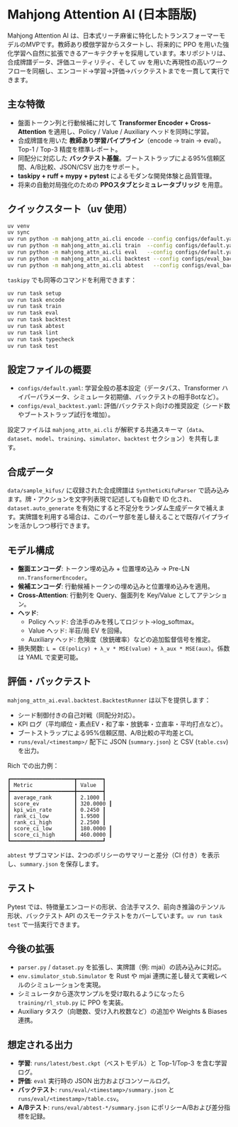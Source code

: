 # Mahjong Attention AI (日本語版)

Mahjong Attention AI は、日本式リーチ麻雀に特化したトランスフォーマーモデルのMVPです。教師あり模倣学習からスタートし、将来的に PPO を用いた強化学習へ自然に拡張できるアーキテクチャを採用しています。本リポジトリは、合成牌譜データ、評価ユーティリティ、そして uv を用いた再現性の高いワークフローを同梱し、エンコード→学習→評価→バックテストまでを一貫して実行できます。

## 主な特徴

- 盤面トークン列と行動候補に対して **Transformer Encoder + Cross-Attention** を適用し、Policy / Value / Auxiliary ヘッドを同時に学習。
- 合成牌譜を用いた **教師あり学習パイプライン**（encode → train → eval）。Top-1 / Top-3 精度を標準レポート。
- 同配分に対応した **バックテスト基盤**。ブートストラップによる95%信頼区間、A/B比較、JSON/CSV 出力をサポート。
- **taskipy + ruff + mypy + pytest** によるモダンな開発体験と品質管理。
- 将来の自動対局強化のための **PPOスタブとシミュレータブリッジ** を用意。

## クイックスタート（uv 使用）

```bash
uv venv
uv sync
uv run python -m mahjong_attn_ai.cli encode --config configs/default.yaml
uv run python -m mahjong_attn_ai.cli train  --config configs/default.yaml
uv run python -m mahjong_attn_ai.cli eval   --config configs/default.yaml --ckpt runs/latest/best.ckpt
uv run python -m mahjong_attn_ai.cli backtest --config configs/eval_backtest.yaml --ckpt runs/latest/best.ckpt
uv run python -m mahjong_attn_ai.cli abtest   --config configs/eval_backtest.yaml --ckpt-a runs/latest/best.ckpt --ckpt-b runs/latest/baseline.ckpt
```

`taskipy` でも同等のコマンドを利用できます：

```bash
uv run task setup
uv run task encode
uv run task train
uv run task eval
uv run task backtest
uv run task abtest
uv run task lint
uv run task typecheck
uv run task test
```

## 設定ファイルの概要

- `configs/default.yaml`: 学習全般の基本設定（データパス、Transformer ハイパーパラメータ、シミュレータ初期値、バックテストの相手Botなど）。
- `configs/eval_backtest.yaml`: 評価/バックテスト向けの推奨設定（シード数やブートストラップ試行を増加）。

設定ファイルは `mahjong_attn_ai.cli` が解釈する共通スキーマ（`data`、`dataset`、`model`、`training`、`simulator`、`backtest` セクション）を共有します。

## 合成データ

`data/sample_kifus/` に収録された合成牌譜は `SyntheticKifuParser` で読み込みます。牌・アクションを文字列表現で記述しても自動で ID 化され、`dataset.auto_generate` を有効にすると不足分をランダム生成データで補えます。実牌譜を利用する場合は、このパーサ部を差し替えることで既存パイプラインを活かしつつ移行できます。

## モデル構成

- **盤面エンコーダ**: トークン埋め込み + 位置埋め込み → Pre-LN `nn.TransformerEncoder`。
- **候補エンコーダ**: 行動候補トークンの埋め込みと位置埋め込みを適用。
- **Cross-Attention**: 行動列を Query、盤面列を Key/Value としてアテンション。
- **ヘッド**:
  - Policy ヘッド: 合法手のみを残してロジット→log_softmax。
  - Value ヘッド: 半荘/局 EV を回帰。
  - Auxiliary ヘッド: 危険度（放銃確率）などの追加監督信号を推定。
- 損失関数: `L = CE(policy) + λ_v * MSE(value) + λ_aux * MSE(aux)`。係数は YAML で変更可能。

## 評価・バックテスト

`mahjong_attn_ai.eval.backtest.BacktestRunner` は以下を提供します：

- シード制御付きの自己対戦（同配分対応）。
- KPI ログ（平均順位・素点EV・和了率・放銃率・立直率・平均打点など）。
- ブートストラップによる95%信頼区間、A/B比較の平均差とCI。
- `runs/eval/<timestamp>/` 配下に JSON (`summary.json`) と CSV (`table.csv`) を出力。

Rich での出力例：

```
┏━━━━━━━━━━━━━━━━━━━━┳━━━━━━━━┓
┃ Metric             ┃ Value  ┃
┣━━━━━━━━━━━━━━━━━━━━╋━━━━━━━━┫
┃ average_rank       ┃ 2.1000 ┃
┃ score_ev           ┃ 320.0000 ┃
┃ kpi_win_rate       ┃ 0.2450 ┃
┃ rank_ci_low        ┃ 1.9500 ┃
┃ rank_ci_high       ┃ 2.2500 ┃
┃ score_ci_low       ┃ 180.0000 ┃
┃ score_ci_high      ┃ 460.0000 ┃
┗━━━━━━━━━━━━━━━━━━━━┻━━━━━━━━┛
```

`abtest` サブコマンドは、2つのポリシーのサマリーと差分（CI 付き）を表示し、`summary.json` を保存します。

## テスト

Pytest では、特徴量エンコードの形状、合法手マスク、前向き推論のテンソル形状、バックテスト API のスモークテストをカバーしています。`uv run task test` で一括実行できます。

## 今後の拡張

- `parser.py` / `dataset.py` を拡張し、実牌譜（例: mjai）の読み込みに対応。
- `env.simulator_stub.Simulator` を Rust や mjai 連携に差し替えて実戦レベルのシミュレーションを実現。
- シミュレータから逐次サンプルを受け取れるようになったら `training/rl_stub.py` に PPO を実装。
- Auxiliary タスク（向聴数、受け入れ枚数など）の追加や Weights & Biases 連携。

## 想定される出力

- **学習**: `runs/latest/best.ckpt`（ベストモデル）と Top-1/Top-3 を含む学習ログ。
- **評価**: `eval` 実行時の JSON 出力およびコンソールログ。
- **バックテスト**: `runs/eval/<timestamp>/summary.json` と `runs/eval/<timestamp>/table.csv`。
- **A/Bテスト**: `runs/eval/abtest-*/summary.json` にポリシーA/Bおよび差分指標を記録。
